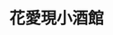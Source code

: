 ---
title: "花愛現小酒館"
description: "花愛現小酒館"
layout: shop
keywords:
  - 美食競賽
  - 台灣美食
  - 美食精選
datePublished: "2025-06-30"
dateModified: "2025-07-03"
city: "宜蘭縣"
district: "冬山鄉"
address: "宜蘭縣冬山鄉八仙一路117號往前20公尺"
phone: "0934135691"
geo: "24.661703502547546, 121.78345966391399"
google_map: "https://maps.app.goo.gl/xS5Dqq8fPeUmuwny6"
footinder: "https://footinder.com.tw/%E5%AE%9C%E8%98%AD%E7%B8%A3%E5%86%AC%E5%B1%B1%E9%84%89/938/"
official: "https://www.facebook.com/lebistrodefleur/"
award:
  - name: "500盤"
    year: "2024"
    entries:
      - dishes:
          - "蘭城干貝西魯肉"

---